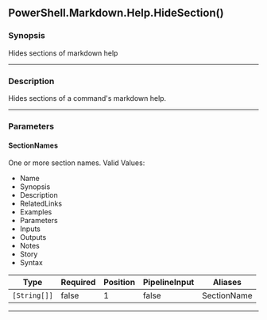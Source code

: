 PowerShell.Markdown.Help.HideSection()
--------------------------------------




### Synopsis
Hides sections of markdown help



---


### Description

Hides sections of a command's markdown help.



---


### Parameters
#### **SectionNames**
One or more section names.
Valid Values:

* Name
* Synopsis
* Description
* RelatedLinks
* Examples
* Parameters
* Inputs
* Outputs
* Notes
* Story
* Syntax






|Type        |Required|Position|PipelineInput|Aliases    |
|------------|--------|--------|-------------|-----------|
|`[String[]]`|false   |1       |false        |SectionName|




---
